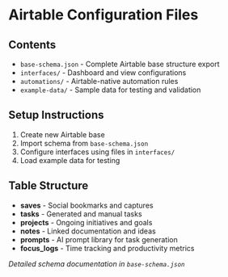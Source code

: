 # Airtable Configuration Files

## Contents
- `base-schema.json` - Complete Airtable base structure export
- `interfaces/` - Dashboard and view configurations
- `automations/` - Airtable-native automation rules
- `example-data/` - Sample data for testing and validation

## Setup Instructions
1. Create new Airtable base
2. Import schema from `base-schema.json`
3. Configure interfaces using files in `interfaces/`
4. Load example data for testing

## Table Structure
- **saves** - Social bookmarks and captures
- **tasks** - Generated and manual tasks
- **projects** - Ongoing initiatives and goals
- **notes** - Linked documentation and ideas
- **prompts** - AI prompt library for task generation
- **focus_logs** - Time tracking and productivity metrics

*Detailed schema documentation in `base-schema.json`*

